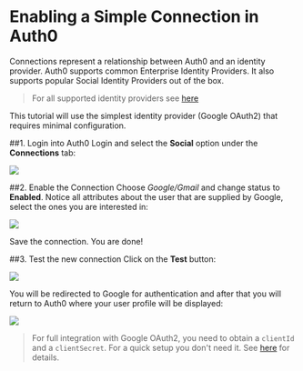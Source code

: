 # Enabling a Simple Connection in Auth0

Connections represent a relationship between Auth0 and an identity provider. Auth0 supports common Enterprise Identity Providers. It also supports popular Social Identity Providers out of the box.

> For all supported identity providers see [here](identityproviders)

This tutorial will use the simplest identity provider (Google OAuth2) that requires minimal configuration.

##1. Login into Auth0
Login and select the __Social__ option under the __Connections__ tab:

![](//cdn.auth0.com/docs/img/connection-add.png)

##2. Enable the Connection
Choose _Google/Gmail_ and change status to __Enabled__. Notice all attributes about the user that are supplied by Google, select the ones you are interested in:

![](//cdn.auth0.com/docs/img/connection-add-idp-attributes.png)

Save the connection. You are done!

##3. Test the new connection
Click on the __Test__ button:

![](//cdn.auth0.com/docs/img/connection-add-idp-test.png)

You will be redirected to Google for authentication and after that you will return to Auth0 where your user profile will be displayed:

![](//cdn.auth0.com/docs/img/connection-add-idp-test-r.png)

> For full integration with Google OAuth2, you need to obtain a `clientId` and a `clientSecret`. For a quick setup you don't need it. See [here](goog-clientid) for details.
